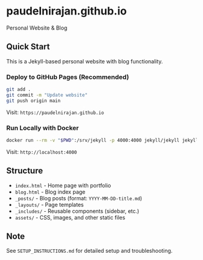 # paudelnirajan.github.io
Personal Website & Blog

## Quick Start

This is a Jekyll-based personal website with blog functionality.

### Deploy to GitHub Pages (Recommended)
```bash
git add .
git commit -m "Update website"
git push origin main
```

Visit: `https://paudelnirajan.github.io`

### Run Locally with Docker
```bash
docker run --rm -v "$PWD":/srv/jekyll -p 4000:4000 jekyll/jekyll jekyll serve
```

Visit: `http://localhost:4000`

## Structure
- `index.html` - Home page with portfolio
- `blog.html` - Blog index page
- `_posts/` - Blog posts (format: `YYYY-MM-DD-title.md`)
- `_layouts/` - Page templates
- `_includes/` - Reusable components (sidebar, etc.)
- `assets/` - CSS, images, and other static files

## Note
See `SETUP_INSTRUCTIONS.md` for detailed setup and troubleshooting.
